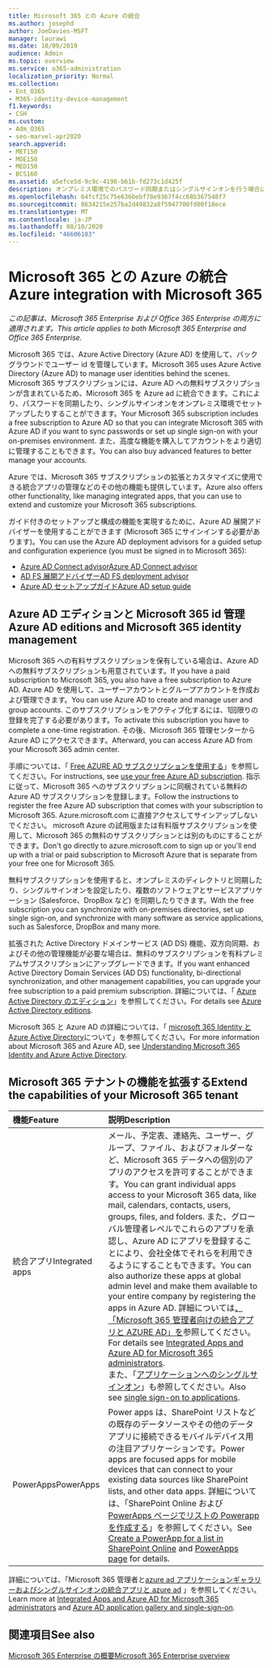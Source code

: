 ```yaml
---
title: Microsoft 365 との Azure の統合
ms.author: josephd
author: JoeDavies-MSFT
manager: laurawi
ms.date: 10/09/2019
audience: Admin
ms.topic: overview
ms.service: o365-administration
localization_priority: Normal
ms.collection:
- Ent_O365
- M365-identity-device-management
f1.keywords:
- CSH
ms.custom:
- Adm_O365
- seo-marvel-apr2020
search.appverid:
- MET150
- MOE150
- MED150
- BCS160
ms.assetid: a5efce5d-9c9c-4190-b61b-fd273c1d425f
description: オンプレミス環境でのパスワード同期またはシングルサインオンを行う場合は、Microsoft 365 を Azure AD と統合します。
ms.openlocfilehash: 64fcf25c75e636bebf78e9367f4cc68b367548f7
ms.sourcegitcommit: 8634215e257ba2d49832a8f5947700fd00f18ece
ms.translationtype: MT
ms.contentlocale: ja-JP
ms.lasthandoff: 08/10/2020
ms.locfileid: "46606103"
---
```

# <a name="azure-integration-with-microsoft-365"></a><span data-ttu-id="5a6c5-103">Microsoft 365 との Azure の統合</span><span class="sxs-lookup"><span data-stu-id="5a6c5-103">Azure integration with Microsoft 365</span></span>

<span data-ttu-id="5a6c5-104">*この記事は、Microsoft 365 Enterprise および Office 365 Enterprise の両方に適用されます。*</span><span class="sxs-lookup"><span data-stu-id="5a6c5-104">*This article applies to both Microsoft 365 Enterprise and Office 365 Enterprise.*</span></span>

<span data-ttu-id="5a6c5-105">Microsoft 365 では、Azure Active Directory (Azure AD) を使用して、バックグラウンドでユーザー id を管理しています。</span><span class="sxs-lookup"><span data-stu-id="5a6c5-105">Microsoft 365 uses Azure Active Directory (Azure AD) to manage user identities behind the scenes.</span></span> <span data-ttu-id="5a6c5-106">Microsoft 365 サブスクリプションには、Azure AD への無料サブスクリプションが含まれているため、Microsoft 365 を Azure ad に統合できます。これにより、パスワードを同期したり、シングルサインオンをオンプレミス環境でセットアップしたりすることができます。</span><span class="sxs-lookup"><span data-stu-id="5a6c5-106">Your Microsoft 365 subscription includes a free subscription to Azure AD so that you can integrate Microsoft 365 with Azure AD if you want to sync passwords or set up single sign-on with your on-premises environment.</span></span> <span data-ttu-id="5a6c5-107">また、高度な機能を購入してアカウントをより適切に管理することもできます。</span><span class="sxs-lookup"><span data-stu-id="5a6c5-107">You can also buy advanced features to better manage your accounts.</span></span>
  
<span data-ttu-id="5a6c5-108">Azure では、Microsoft 365 サブスクリプションの拡張とカスタマイズに使用できる統合アプリの管理などのその他の機能も提供しています。</span><span class="sxs-lookup"><span data-stu-id="5a6c5-108">Azure also offers other functionality, like managing integrated apps, that you can use to extend and customize your Microsoft 365 subscriptions.</span></span>
  
<span data-ttu-id="5a6c5-109">ガイド付きのセットアップと構成の機能を実現するために、Azure AD 展開アドバイザーを使用することができます (Microsoft 365 にサインインする必要があります)。</span><span class="sxs-lookup"><span data-stu-id="5a6c5-109">You can use the Azure AD deployment advisors for a guided setup and configuration experience (you must be signed in to Microsoft 365):</span></span>

 - [<span data-ttu-id="5a6c5-110">Azure AD Connect advisor</span><span class="sxs-lookup"><span data-stu-id="5a6c5-110">Azure AD Connect advisor</span></span>](https://aka.ms/aadconnectpwsync)
 - [<span data-ttu-id="5a6c5-111">AD FS 展開アドバイザー</span><span class="sxs-lookup"><span data-stu-id="5a6c5-111">AD FS deployment advisor</span></span>](https://aka.ms/adfsguidance)
 - [<span data-ttu-id="5a6c5-112">Azure AD セットアップガイド</span><span class="sxs-lookup"><span data-stu-id="5a6c5-112">Azure AD setup guide</span></span>](https://aka.ms/aadpguidance)
  
## <a name="azure-ad-editions-and-microsoft-365-identity-management"></a><span data-ttu-id="5a6c5-113">Azure AD エディションと Microsoft 365 id 管理</span><span class="sxs-lookup"><span data-stu-id="5a6c5-113">Azure AD editions and Microsoft 365 identity management</span></span>

<span data-ttu-id="5a6c5-114">Microsoft 365 への有料サブスクリプションを保有している場合は、Azure AD への無料サブスクリプションも用意されています。</span><span class="sxs-lookup"><span data-stu-id="5a6c5-114">If you have a paid subscription to Microsoft 365, you also have a free subscription to Azure AD.</span></span> <span data-ttu-id="5a6c5-115">Azure AD を使用して、ユーザーアカウントとグループアカウントを作成および管理できます。</span><span class="sxs-lookup"><span data-stu-id="5a6c5-115">You can use Azure AD to create and manage user and group accounts.</span></span> <span data-ttu-id="5a6c5-116">このサブスクリプションをアクティブ化するには、1回限りの登録を完了する必要があります。</span><span class="sxs-lookup"><span data-stu-id="5a6c5-116">To activate this subscription you have to complete a one-time registration.</span></span> <span data-ttu-id="5a6c5-117">その後、Microsoft 365 管理センターから Azure AD にアクセスできます。</span><span class="sxs-lookup"><span data-stu-id="5a6c5-117">Afterward, you can access Azure AD from your Microsoft 365 admin center.</span></span> 

<span data-ttu-id="5a6c5-118">手順については、「 [Free AZURE AD サブスクリプションを使用する](https://go.microsoft.com/fwlink/p/?LinkId=617127)」を参照してください。</span><span class="sxs-lookup"><span data-stu-id="5a6c5-118">For instructions, see [use your free Azure AD subscription](https://go.microsoft.com/fwlink/p/?LinkId=617127).</span></span> <span data-ttu-id="5a6c5-119">指示に従って、Microsoft 365 へのサブスクリプションに同梱されている無料の Azure AD サブスクリプションを登録します。</span><span class="sxs-lookup"><span data-stu-id="5a6c5-119">Follow the instructions to register the free Azure AD subscription that comes with your subscription to Microsoft 365.</span></span> <span data-ttu-id="5a6c5-120">Azure.microsoft.com に直接アクセスしてサインアップしないでください。 microsoft Azure の試用版または有料版サブスクリプションを使用して、Microsoft 365 の無料のサブスクリプションとは別のものにすることができます。</span><span class="sxs-lookup"><span data-stu-id="5a6c5-120">Don't go directly to azure.microsoft.com to sign up or you'll end up with a trial or paid subscription to Microsoft Azure that is separate from your free one for Microsoft 365.</span></span> 
  
<span data-ttu-id="5a6c5-121">無料サブスクリプションを使用すると、オンプレミスのディレクトリと同期したり、シングルサインオンを設定したり、複数のソフトウェアとサービスアプリケーション (Salesforce、DropBox など) を同期したりできます。</span><span class="sxs-lookup"><span data-stu-id="5a6c5-121">With the free subscription you can synchronize with on-premises directories, set up single sign-on, and synchronize with many software as service applications, such as Salesforce, DropBox and many more.</span></span>
  
<span data-ttu-id="5a6c5-122">拡張された Active Directory ドメインサービス (AD DS) 機能、双方向同期、およびその他の管理機能が必要な場合は、無料のサブスクリプションを有料プレミアムサブスクリプションにアップグレードできます。</span><span class="sxs-lookup"><span data-stu-id="5a6c5-122">If you want enhanced Active Directory Domain Services (AD DS) functionality, bi-directional synchronization, and other management capabilities, you can upgrade your free subscription to a paid premium subscription.</span></span> <span data-ttu-id="5a6c5-123">詳細については、「 [Azure Active Directory のエディション](https://azure.microsoft.com/pricing/details/active-directory/)」を参照してください。</span><span class="sxs-lookup"><span data-stu-id="5a6c5-123">For details see [Azure Active Directory editions](https://azure.microsoft.com/pricing/details/active-directory/).</span></span>
  
<span data-ttu-id="5a6c5-124">Microsoft 365 と Azure AD の詳細については、「 [microsoft 365 Identity と Azure Active Directory](about-office-365-identity.md)について」を参照してください。</span><span class="sxs-lookup"><span data-stu-id="5a6c5-124">For more information about Microsoft 365 and Azure AD, see [Understanding Microsoft 365 Identity and Azure Active Directory](about-office-365-identity.md).</span></span>
  
## <a name="extend-the-capabilities-of-your-microsoft-365-tenant"></a><span data-ttu-id="5a6c5-125">Microsoft 365 テナントの機能を拡張する</span><span class="sxs-lookup"><span data-stu-id="5a6c5-125">Extend the capabilities of your Microsoft 365 tenant</span></span>

|<span data-ttu-id="5a6c5-126">**機能**</span><span class="sxs-lookup"><span data-stu-id="5a6c5-126">**Feature**</span></span>|<span data-ttu-id="5a6c5-127">**説明**</span><span class="sxs-lookup"><span data-stu-id="5a6c5-127">**Description**</span></span>|
|:-----|:-----|
|<span data-ttu-id="5a6c5-128">統合アプリ</span><span class="sxs-lookup"><span data-stu-id="5a6c5-128">Integrated apps</span></span>  <br/> |<span data-ttu-id="5a6c5-129">メール、予定表、連絡先、ユーザー、グループ、ファイル、およびフォルダーなど、Microsoft 365 データへの個別のアプリのアクセスを許可することができます。</span><span class="sxs-lookup"><span data-stu-id="5a6c5-129">You can grant individual apps access to your Microsoft 365 data, like mail, calendars, contacts, users, groups, files, and folders.</span></span> <span data-ttu-id="5a6c5-130">また、グローバル管理者レベルでこれらのアプリを承認し、Azure AD にアプリを登録することにより、会社全体でそれらを利用できるようにすることもできます。</span><span class="sxs-lookup"><span data-stu-id="5a6c5-130">You can also authorize these apps at global admin level and make them available to your entire company by registering the apps in Azure AD.</span></span> <span data-ttu-id="5a6c5-131">詳細については[、「Microsoft 365 管理者向けの統合アプリと AZURE AD」を](https://support.office.com/article/cb2250e3-451e-416f-bf4e-363549652c2a)参照してください。</span><span class="sxs-lookup"><span data-stu-id="5a6c5-131">For details see [Integrated Apps and Azure AD for Microsoft 365 administrators](https://support.office.com/article/cb2250e3-451e-416f-bf4e-363549652c2a).</span></span>  <br/> <span data-ttu-id="5a6c5-132">また、「[アプリケーションへのシングルサインオン](https://go.microsoft.com/fwlink/p/?LinkId=698604)」も参照してください。</span><span class="sxs-lookup"><span data-stu-id="5a6c5-132">Also see [single sign-on to applications](https://go.microsoft.com/fwlink/p/?LinkId=698604).</span></span>  <br/> |
|<span data-ttu-id="5a6c5-133">PowerApps</span><span class="sxs-lookup"><span data-stu-id="5a6c5-133">PowerApps</span></span>  <br/> | <span data-ttu-id="5a6c5-134">Power apps は、SharePoint リストなどの既存のデータソースやその他のデータアプリに接続できるモバイルデバイス用の注目アプリケーションです。</span><span class="sxs-lookup"><span data-stu-id="5a6c5-134">Power apps are focused apps for mobile devices that can connect to your existing data sources like SharePoint lists, and other data apps.</span></span> <span data-ttu-id="5a6c5-135">詳細については、「SharePoint Online および[PowerApps ページ](https://powerapps.microsoft.com/)[でリストの Powerapp を作成する](https://support.office.com/article/9338b2d2-67ac-4b81-8e67-97da27e5e9ab)」を参照してください。</span><span class="sxs-lookup"><span data-stu-id="5a6c5-135">See [Create a PowerApp for a list in SharePoint Online](https://support.office.com/article/9338b2d2-67ac-4b81-8e67-97da27e5e9ab) and [PowerApps page](https://powerapps.microsoft.com/) for details.</span></span>  <br/> |
   
<span data-ttu-id="5a6c5-136">詳細については、「Microsoft 365 管理者と[azure ad アプリケーションギャラリーおよびシングルサインオン](https://docs.microsoft.com/azure/active-directory/manage-apps/what-is-single-sign-on)[の統合アプリと azure ad](integrated-apps-and-azure-ads.md) 」を参照してください。</span><span class="sxs-lookup"><span data-stu-id="5a6c5-136">Learn more at [Integrated Apps and Azure AD for Microsoft 365 administrators](integrated-apps-and-azure-ads.md) and [Azure AD application gallery and single-sign-on](https://docs.microsoft.com/azure/active-directory/manage-apps/what-is-single-sign-on).</span></span>

## <a name="see-also"></a><span data-ttu-id="5a6c5-137">関連項目</span><span class="sxs-lookup"><span data-stu-id="5a6c5-137">See also</span></span>

[<span data-ttu-id="5a6c5-138">Microsoft 365 Enterprise の概要</span><span class="sxs-lookup"><span data-stu-id="5a6c5-138">Microsoft 365 Enterprise overview</span></span>](https://docs.microsoft.com/microsoft-365/enterprise/microsoft-365-overview)
